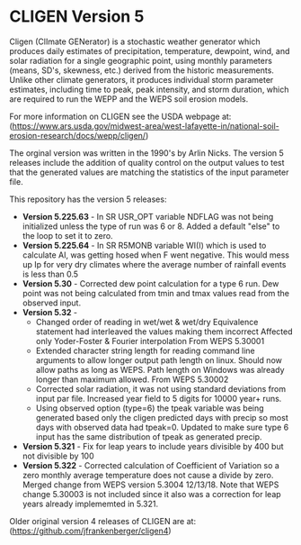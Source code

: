 # CLIGEN Version 5


Cligen (ClImate GENerator) is a stochastic weather generator which produces daily estimates of precipitation, temperature, dewpoint, wind, and solar radiation for a single geographic point, using monthly parameters (means, SD's, skewness, etc.) derived from the historic measurements. 
Unlike other climate generators, it produces individual storm parameter estimates, including time to peak, peak intensity, and storm duration, which are required to run the WEPP and the WEPS soil erosion models. 

For more information on CLIGEN see the USDA webpage at: (https://www.ars.usda.gov/midwest-area/west-lafayette-in/national-soil-erosion-research/docs/wepp/cligen/)

The orginal version was written in the 1990's by Arlin Nicks. The version 5 releases include the addition of quality control on the output values to test that the generated values are matching the statistics of the input parameter file.

This repository has the version 5 releases:
- **Version 5.225.63** - In SR USR_OPT variable NDFLAG was not being initialized unless the type of run was 6 or 8.  Added a default "else" to the loop to set it to zero.
- **Version 5.225.64** - In SR R5MONB variable WI(I) which is used to calculate AI, was getting hosed when F went negative.  This would mess up Ip for very dry climates where the average number of rainfall events is less than 0.5
- **Version 5.30** - Corrected dew point calculation for a type 6 run. Dew point was not being calculated from tmin and tmax values read from the observed input.
- **Version 5.32** -
    + Changed order of reading in wet/wet & wet/dry Equivalence statement had interleaved the values making them incorrect Affected only Yoder-Foster & Fourier interpolation From WEPS 5.30001
    +  Extended character string length for reading command line arguments to allow longer output path length on linux. Should now allow paths as long as WEPS. Path length on Windows was already longer than maximum allowed. From WEPS 5.30002
    +  Corrected solar radiation, it was not using standard deviations from input par file. Increased year field to 5 digits for 10000 year+ runs.
    +  Using observed option (type=6) the tpeak variable was being generated based only the cligen predicted days with precip so most days with observed data had tpeak=0. Updated to make sure type 6 input has the same distribution of tpeak as generated precip.
- **Version 5.321** - Fix for leap years to include years divisible by 400 but not divisible by 100
- **Version 5.322** - Corrected calculation of Coefficient of Variation so a zero monthly average temperature does not cause a divide by zero. Merged change from WEPS version 5.3004 12/13/18. Note that WEPS change 5.30003 is not included since it also was a correction for leap years already implememted in 5.321.


Older original version 4 releases of CLIGEN are at: (https://github.com/jfrankenberger/cligen4)
